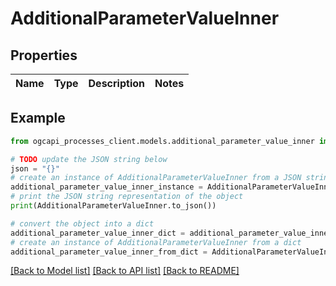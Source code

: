 # AdditionalParameterValueInner


## Properties

Name | Type | Description | Notes
------------ | ------------- | ------------- | -------------

## Example

```python
from ogcapi_processes_client.models.additional_parameter_value_inner import AdditionalParameterValueInner

# TODO update the JSON string below
json = "{}"
# create an instance of AdditionalParameterValueInner from a JSON string
additional_parameter_value_inner_instance = AdditionalParameterValueInner.from_json(json)
# print the JSON string representation of the object
print(AdditionalParameterValueInner.to_json())

# convert the object into a dict
additional_parameter_value_inner_dict = additional_parameter_value_inner_instance.to_dict()
# create an instance of AdditionalParameterValueInner from a dict
additional_parameter_value_inner_from_dict = AdditionalParameterValueInner.from_dict(additional_parameter_value_inner_dict)
```
[[Back to Model list]](../README.md#documentation-for-models) [[Back to API list]](../README.md#documentation-for-api-endpoints) [[Back to README]](../README.md)


